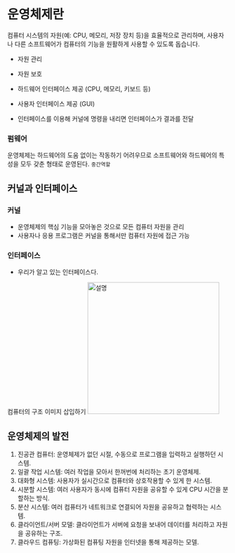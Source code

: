 <link rel="stylesheet" href="/styles.css">

# 운영체제란
컴퓨터 시스템의 자원(예: CPU, 메모리, 저장 장치 등)을 효율적으로 관리하며, 사용자나 다른 소프트웨어가 컴퓨터의 기능을 원활하게 사용할 수 있도록 돕습니다.
- 자원 관리
- 자원 보호
- 하드웨어 인터페이스 제공 (CPU, 메모리, 키보드 등)
- 사용자 인터페이스 제공 (GUI)


- 인터페이스를 이용해 커널에 명령을 내리면 인터페이스가 결과를 전달

### 펌웨어
운영체제는 하드웨어의 도움 없이는 작동하기 어려우므로 소프트웨어와 하드웨어의 특성을 모두 갖춘 형태로 운영된다. `중간역할`

## 커널과 인터페이스
### 커널
- 운영체제의 핵심 기능을 모아놓은 것으로 모든 컴퓨터 자원을 관리
- 사용자나 응용 프로그램은 커널을 통해서만 컴퓨터 자원에 접근 가능

### 인터페이스
- 우리가 알고 있는 인터페이스다.


컴퓨터의 구조 이미지 삽입하기
<img src="../img/" alt="설명" width="300px">


## 운영체제의 발전
1. 진공관 컴퓨터: 운영체제가 없던 시절, 수동으로 프로그램을 입력하고 실행하던 시스템. 
2. 일괄 작업 시스템: 여러 작업을 모아서 한꺼번에 처리하는 초기 운영체제. 
3. 대화형 시스템: 사용자가 실시간으로 컴퓨터와 상호작용할 수 있게 한 시스템. 
4. 시분할 시스템: 여러 사용자가 동시에 컴퓨터 자원을 공유할 수 있게 CPU 시간을 분할하는 방식. 
5. 분산 시스템: 여러 컴퓨터가 네트워크로 연결되어 자원을 공유하고 협력하는 시스템. 
6. 클라이언트/서버 모델: 클라이언트가 서버에 요청을 보내어 데이터를 처리하고 자원을 공유하는 구조. 
7. 클라우드 컴퓨팅: 가상화된 컴퓨팅 자원을 인터넷을 통해 제공하는 모델.